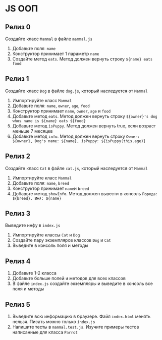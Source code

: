 # JS ООП

## Релиз 0
Создайте класс `Mammal` в файле `mammal.js`
   1) Добавьте поля: `name`
   2) Конструктор принимает 1 параметр `name`
   3) Создайте метод `eats`. Метод должен вернуть строку `${name} eats food`
   
## Релиз 1
Создайте класс `Dog` в файле `dog.js`, который наследуется от `Mammal`
   1) Импортируйте класс `Mammal`
   2) Добавьте поля: `name`, `owner`, `age`, `food`    
   3) Конструктор принимает `name`, `owner`, `age` и `food`   
   4) Добавьте метод `eats`. Метод должен вернуть строку `${owner}'s dog whos name is ${name} eats ${food}`
   5) Добавьте метод `isPuppy`. Метод должен вернуть true, если возраст меньше 7 месяцев   
   6) Добавьте метод `info`. Метод должен вернуть строку `Owner: ${owner}, Dog's name: ${name}, isPuppy: ${isPuppy(this.age)}`   
   
## Релиз 2
Создайте класс `Cat` в файле `cat.js`, который наследуется от `Mammal`
   1) Импортируйте класс `Mammal` 
   2) Добавьте поля: `name`, `breed`
   3) Конструктор принимает `name`и `breed`
   4) Добавьте метод `showInfo`. Метод должен вывести в консоль `Порода: ${breed}. Имя: ${name}`

## Релиз 3
Выведите инфу в `index.js`
1) Импортируйте классы `Cat` и `Dog`
2) Создайте пару экземпляров классов `Dog` и `Cat`
3) Выведите в консоль поля и методы

## Релиз 4
1) Добавьте 1-2 класса
2) Добавьте больше полей и методов для всех классов
3) В файле `index.js` создайте экземпляры и выведите в консоль все поля и методы

## Релиз 5
1) Выведите всю информацию в браузере. Файл `index.html` менять нельзя. Писать можно только `index.js`
2) Напишите тесты в `mammal.test.js`. Изучите примеры тестов написанные для класса `Parrot`
